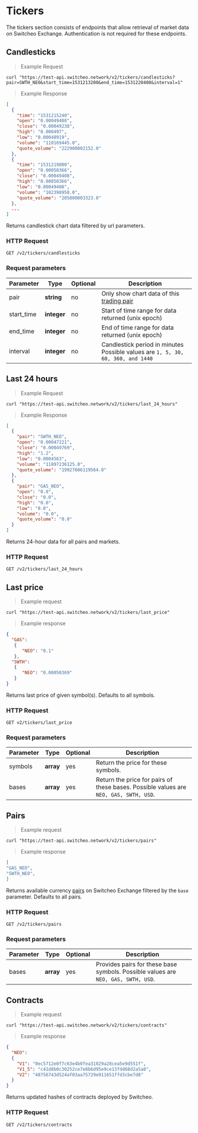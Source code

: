 # Tickers

The tickers section consists of endpoints that allow retrieval of market data on Switcheo Exchange.
Authentication is not required for these endpoints.


## Candlesticks

> Example Request

```shell
curl "https://test-api.switcheo.network/v2/tickers/candlesticks?pair=SWTH_NEO&start_time=1531213200&end_time=1531220400&interval=1"
```

> Example Response

```json
[
  {
    "time": "1531215240",
    "open": "0.00049408",
    "close": "0.00049238",
    "high": "0.000497",
    "low": "0.00048919",
    "volume": "110169445.0",
    "quote_volume": "222900002152.0"
  },
  {
    "time": "1531219800",
    "open": "0.00050366",
    "close": "0.00049408",
    "high": "0.00050366",
    "low": "0.00049408",
    "volume": "102398958.0",
    "quote_volume": "205800003323.0"
  },
  ...
]

```

Returns candlestick chart data filtered by url parameters.

### HTTP Request

`GET /v2/tickers/candlesticks`

### Request parameters

 Parameter      | Type        | Optional  | Description
--------------- | ----------- | --------- | ------------------------------------
 pair           | **string**  | no       | Only show chart data of this [trading pair](#pair)
 start_time     | **integer** | no       | Start of time range for data returned (unix epoch)
 end_time       | **integer** | no       | End of time range for data returned (unix epoch)
 interval       | **integer** | no       | Candlestick period in minutes Possible values are `1, 5, 30, 60, 360, and 1440`


## Last 24 hours

> Example Request

```shell
curl "https://test-api.switcheo.network/v2/tickers/last_24_hours"
```

> Example Response

```json
[
  {
    "pair": "SWTH_NEO",
    "open": "0.00047221",
    "close": "0.00049769",
    "high": "1.2",
    "low": "0.0004563",
    "volume": "11897236125.0",
    "quote_volume": "19927606119564.0"
  },
  {
    "pair": "GAS_NEO",
    "open": "0.0",
    "close": "0.0",
    "high": "0.0",
    "low": "0.0",
    "volume": "0.0",
    "quote_volume": "0.0"
  }
]

```

Returns 24-hour data for all pairs and markets.

### HTTP Request

`GET /v2/tickers/last_24_hours`


## Last price

> Example request

```shell
curl "https://test-api.switcheo.network/v2/tickers/last_price"

```

> Example response

```json
{
  "GAS":
   {
      "NEO": "0.1"
   },
  "SWTH":
   {
      "NEO": "0.00050369"
   }
}

```

Returns last price of given symbol(s). Defaults to all symbols.

### HTTP Request

`GET v2/tickers/last_price`

### Request parameters

 Parameter      | Type      | Optional  | Description
--------------- | --------- | --------- | -----------
 symbols        | **array** | yes | Return the price for these symbols.
 bases          | **array** | yes | Return the price for pairs of these bases. Possible values are `NEO, GAS, SWTH, USD`.


## Pairs

> Example request

```shell
curl "https://test-api.switcheo.network/v2/tickers/pairs"

```

> Example response

```json
[
"GAS_NEO",
"SWTH_NEO",
]

```

Returns available currency [pairs](#currency_pairs) on Switcheo Exchange filtered by the `base` parameter. Defaults to all pairs.

### HTTP Request

`GET /v2/tickers/pairs`

### Request parameters

 Parameter      | Type      | Optional  | Description
--------------- | --------- | --------- | -----------
 bases          | **array** | yes | Provides pairs for these base symbols. Possible values are `NEO, GAS, SWTH, USD`.

## Contracts

> Example request

```shell
curl "https://test-api.switcheo.network/v2/tickers/contracts"

```

> Example response

```json
{
  "NEO":
  {
    "V1": "0ec5712e0f7c63e4b0fea31029a28cea5e9d551f",
    "V1_5": "c41d8b0c30252ce7e8b6d95e9ce13fdd68d2a5a8",
    "V2": "48756743d524af03aa75729e911651ffd3cbe7d8"
  }
}

```

Returns updated hashes of contracts deployed by Switcheo.

### HTTP Request

`GET /v2/tickers/contracts`
